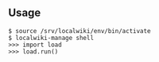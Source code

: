 
Usage
-----

```
$ source /srv/localwiki/env/bin/activate
$ localwiki-manage shell
>>> import load
>>> load.run()
```

